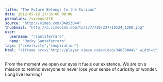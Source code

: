 ```yaml
---
title: "The Future Belongs to the Curious"
date: 2012-05-18 17:36:00 00:00
permalink: /videos/278
source: "http://vimeo.com/34853044"
thumbnail: "http://b.vimeocdn.com/ts/237/710/237710524_1280.jpg"
user:
  username: "rsantaferraro"
  name: "Rocky Santaferraro"
tags: ["creativity","inspiration"]
html: "<iframe src=\"http://player.vimeo.com/video/34853044\" width=\"1280\" height=\"720\" frameborder=\"0\" webkitallowfullscreen mozallowfullscreen allowfullscreen></iframe>"
---
```


From the moment we open our eyes it fuels our existence. We are on a mission to remind everyone to never lose your sense of curiosity or wonder. Long live learning!